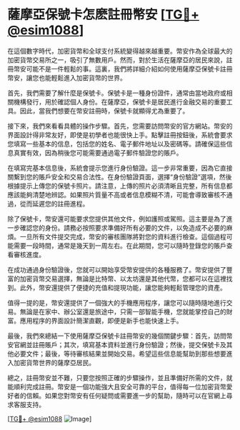 # 薩摩亞保號卡怎麽註冊幣安 [[TG💪+ @esim1088](https://t.me/s/esim1088)]

在這個數字時代，加密貨幣和全球支付系統變得越來越重要。幣安作為全球最大的加密貨幣交易所之一，吸引了無數用戶。然而，對於生活在薩摩亞的居民來說，註冊幣安可能不是一件輕鬆的事。這裏，我們將詳細介紹如何使用薩摩亞保號卡註冊幣安，讓您也能輕鬆進入加密貨幣的世界。

首先，我們需要了解什麼是保號卡。保號卡是一種身份證件，通常由當地政府或相關機構發行，用於確認個人身份。在薩摩亞，保號卡是居民進行金融交易的重要工具。因此，當我們想要在幣安註冊時，保號卡就顯得尤為重要了。

接下來，我們來看看具體的操作步驟。首先，您需要訪問幣安的官方網站。幣安的界面設計得非常友好，即使是初學者也能很快上手。點擊註冊按鈕後，系統會要求您填寫一些基本的信息，包括您的姓名、電子郵件地址以及密碼等。請確保這些信息真實有效，因為稍後您可能需要通過電子郵件驗證您的賬戶。

在填寫完基本信息後，系統會提示您進行身份驗證。這一步非常重要，因為它直接關繫到您的賬戶安全和交易合法性。在身份驗證頁面，選擇“身份驗證”選項，然後根據提示上傳您的保號卡照片。請注意，上傳的照片必須清晰且完整，所有信息都應該能夠清楚地辨認。如果照片質量不高或者信息模糊不清，可能會導致審核不通過，從而延遲您的註冊進程。

除了保號卡，幣安還可能要求您提供其他文件，例如護照或駕照。這主要是為了進一步確認您的身份。請務必按照要求準備好所有必要的文件，以免造成不必要的麻煩。一旦所有文件提交完成，幣安的審核團隊將對您的資料進行檢查。這個過程可能需要一段時間，通常是幾天到一周左右。在此期間，您可以隨時登錄您的賬戶查看審核進度。

在成功通過身份驗證後，您就可以開始享受幣安提供的各種服務了。幣安提供了豐富的加密貨幣交易選擇，無論是比特幣、以太坊還是其他代幣，您都可以在這裡找到。此外，幣安還提供了便捷的充值和提現功能，讓您能夠輕鬆管理您的資產。

值得一提的是，幣安還提供了一個強大的手機應用程序，讓您可以隨時隨地進行交易。無論是在家中、辦公室還是旅途中，只需一部智能手機，您就能掌控自己的財富。應用程序的界面設計簡潔直觀，即便是新手也能快速上手。

最後，我們來總結一下使用薩摩亞保號卡註冊幣安的幾個關鍵步驟：首先，訪問幣安官網並註冊賬戶；其次，填寫基本資料並進行身份驗證；然後，提交保號卡及其他必要文件；最後，等待審核結果並開始交易。希望這些信息能幫助到那些想要進入加密貨幣世界的薩摩亞居民。

總之，註冊幣安並不難，只要您按照正確的步驟操作，並且準備好所需的文件，就能順利完成註冊。幣安是一個功能強大且安全可靠的平台，值得每一位加密貨幣愛好者的信賴。如果您對幣安有任何疑問或需要進一步的幫助，隨時可以在官網上尋求客服支持。

[[TG💪+ @esim1088](https://t.me/s/esim1088) ![Image](https://i.postimg.cc/4NQfJmqS/Snipaste-2025-05-13-00-14-12.png)]